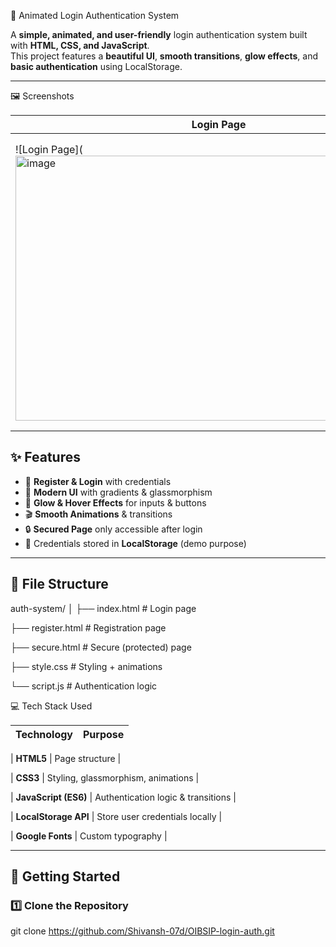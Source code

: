  🔐 Animated Login Authentication System

A **simple, animated, and user-friendly** login authentication system built with **HTML, CSS, and JavaScript**.  
This project features a **beautiful UI**, **smooth transitions**, **glow effects**, and **basic authentication** using LocalStorage.

---
🖼️ Screenshots

| Login Page | Register Page | Secure Page |
|------------|--------------|-------------|
| ![Login Page](<img width="644" height="424" alt="image" src="https://github.com/user-attachments/assets/00c34a86-0802-4fbb-b099-f533a49f7329" /> | ![Register Page] <img width="669" height="449" alt="image" src="https://github.com/user-attachments/assets/ad3b4191-b177-46f8-9ee4-b5cb3e1fa3c1" />| ![Secure Page](<img width="641" height="344" alt="image" src="https://github.com/user-attachments/assets/36b19b17-d352-434a-a92b-edad581f1074" />


## ✨ Features
- 📝 **Register & Login** with credentials  
- 🎨 **Modern UI** with gradients & glassmorphism  
- 🌟 **Glow & Hover Effects** for inputs & buttons  
- 🎬 **Smooth Animations** & transitions  
- 🔒 **Secured Page** only accessible after login  
- 💾 Credentials stored in **LocalStorage** (demo purpose)  

---

## 📂 File Structure
auth-system/
│
├── index.html # Login page

├── register.html # Registration page

├── secure.html # Secure (protected) page

├── style.css # Styling + animations

└── script.js # Authentication logic

💻 Tech Stack Used

| Technology  | Purpose |
|-------------|---------|

| **HTML5**   | Page structure |

| **CSS3**    | Styling, glassmorphism, animations |

| **JavaScript (ES6)** | Authentication logic & transitions |

| **LocalStorage API** | Store user credentials locally |

| **Google Fonts** | Custom typography |


---

## 🚀 Getting Started

### 1️⃣ Clone the Repository
git clone https://github.com/Shivansh-07d/OIBSIP-login-auth.git
